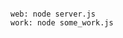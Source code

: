 <!-- usedin: [ _includes/_inlines/Deployment/Node/application-settings-node] - layout:code post: application-settings-node_fire-up-some-workers- -->

```

web: node server.js
work: node some_work.js

```
